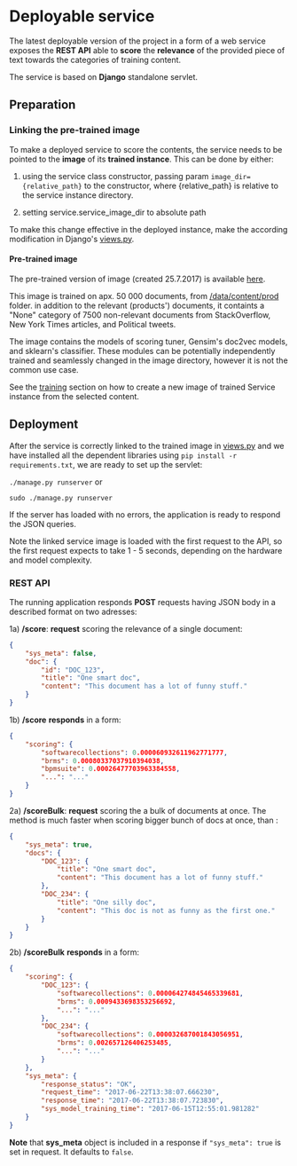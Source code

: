 # Deployable service

The latest deployable version of the project in a form of a web service exposes the **REST API** 
able to **score** the **relevance** of the provided piece of text towards the categories of training content.

The service is based on **Django** standalone servlet.

## Preparation

### Linking the pre-trained image

To make a deployed service to score the contents, the service needs to be pointed 
to the **image** of its **trained instance**. This can be done by either:

1. using the service class constructor, passing param ``image_dir={relative_path}`` to the constructor, 
where {relative_path} is relative to the service instance directory.

2. setting service.service_image_dir to absolute path

To make this change effective in the deployed instance,
make the according modification in Django's 
[views.py](https://github.com/searchisko/project-classifier-poc/blob/master/django_deploy/search_service/views.py).

#### Pre-trained image

The pre-trained version of image (created 25.7.2017) is available
[here](https://drive.google.com/file/d/0B_42L5-Ve7j2STFodkprVUY0Wms/view).

This image is trained on apx. 50 000 documents, from [/data/content/prod](https://github.com/searchisko/project-classifier-poc/tree/master/data/content/prod) folder.
in addition to the relevant (products') documents, it containts a "None" category 
of 7500 non-relevant documents from StackOverflow, New York Times articles, and Political tweets.


The image contains the models of scoring tuner, Gensim's doc2vec models, and sklearn's classifier. 
These modules can be potentially independently trained and seamlessly changed in the image directory, 
however it is not the common use case.

See the [training](https://github.com/searchisko/project-classifier-poc/blob/master/django_deploy/search_service/training) 
section on how to create a new image of trained Service instance from the selected content.

## Deployment
After the service is correctly linked to the trained image in 
[views.py](https://github.com/searchisko/project-classifier-poc/blob/master/django_deploy/search_service/views.py)
and we have installed all the dependent libraries using ``pip install -r requirements.txt``,
we are ready to set up the servlet:
 
``./manage.py runserver`` or 

``sudo ./manage.py runserver``

If the server has loaded with no errors, the application is ready to respond the JSON queries.

Note the linked service image is loaded with the first request to the API, so the first request expects to take
1 - 5 seconds, depending on the hardware and model complexity.

### REST API
The running application responds **POST** requests having JSON body in a described format on two adresses:

1a) **/score**: **request** scoring the relevance of a single document:

```json
{
	"sys_meta": false,
	"doc": {
		"id": "DOC_123",
		"title": "One smart doc",
		"content": "This document has a lot of funny stuff."
	}
}
```

1b) **/score** **responds** in a form:

```json
{
    "scoring": {
        "softwarecollections": 0.000060932611962771777,
        "brms": 0.00080337037910394038,
        "bpmsuite": 0.00026477703963384558,
        "...": "..."
    }
}
```

2a) **/scoreBulk**: **request** scoring the a bulk of documents at once. The method is much faster when scoring bigger bunch 
of docs at once, than :

```json
{
	"sys_meta": true,
	"docs": {
		"DOC_123": {
		    "title": "One smart doc",
		    "content": "This document has a lot of funny stuff."
		},
		"DOC_234": {
		    "title": "One silly doc",
		    "content": "This doc is not as funny as the first one."
		}
	}
}

```

2b) **/scoreBulk** **responds** in a form:

```json
{
    "scoring": {
        "DOC_123": {
            "softwarecollections": 0.000064274845465339681,
            "brms": 0.0009433698353256692,
            "...": "..."
        },
        "DOC_234": {
            "softwarecollections": 0.000032687001843056951,
            "brms": 0.002657126406253485,
            "...": "..."
        }
    },
    "sys_meta": {
        "response_status": "OK",
        "request_time": "2017-06-22T13:38:07.666230",
        "response_time": "2017-06-22T13:38:07.723830",
        "sys_model_training_time": "2017-06-15T12:55:01.981282"
    }
}
```

**Note** that **sys_meta** object is included in a response if ```"sys_meta": true``` is set in request. 
It defaults to ```false```.
